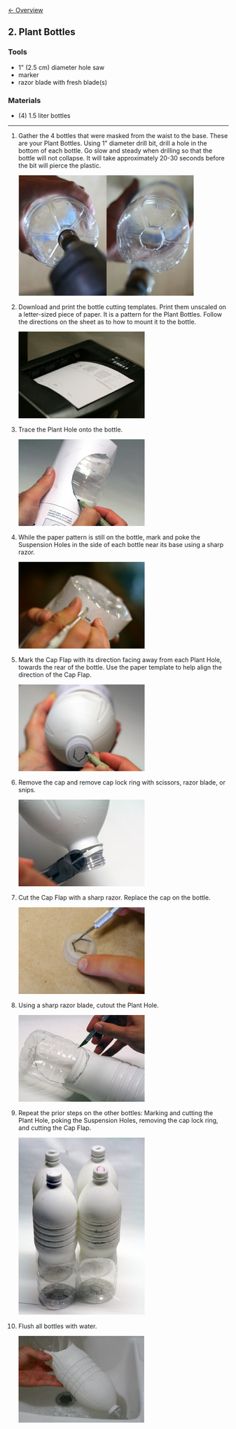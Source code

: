 [&larr; Overview](index.md)

## 2. Plant Bottles

### Tools

* 1" (2.5 cm) diameter hole saw
* marker
* razor blade with fresh blade(s)

### Materials

* (4) 1.5 liter bottles

***

1. Gather the 4 bottles that were masked from the waist to the base. These are your Plant Bottles. Using 1" diameter drill bit, drill a hole in the bottom of each bottle. Go slow and steady when drilling so that the bottle will not collapse. It will take approximately 20-30 seconds before the bit will pierce the plastic.

    ![](images/2_0.jpg)

2. Download and print the bottle cutting templates. Print them unscaled on a letter-sized piece of paper. It is a pattern for the Plant Bottles. Follow the directions on the sheet as to how to mount it to the bottle.

    ![](images/2_1.jpg)

3. Trace the Plant Hole onto the bottle.

    ![](images/2_2.jpg)

4. While the paper pattern is still on the bottle, mark and poke the Suspension Holes in the side of each bottle near its base using a sharp razor.

    ![](images/2_3.jpg)

5. Mark the Cap Flap with its direction facing away from each Plant Hole, towards the rear of the bottle. Use the paper template to help align the direction of the Cap Flap.

    ![](images/2_4.jpg)

6. Remove the cap and remove cap lock ring with scissors, razor blade, or snips.

    ![](images/2_5.jpg)

7. Cut the Cap Flap with a sharp razor. Replace the cap on the bottle.

    ![](images/2_6.jpg)

8. Using a sharp razor blade, cutout the Plant Hole.

    ![](images/2_7.jpg)

9. Repeat the prior steps on the other bottles: Marking and cutting the Plant Hole, poking the Suspension Holes, removing the cap lock ring, and cutting the Cap Flap.

    ![](images/2_8.jpg)

10. Flush all bottles with water.

    ![](images/2_9.jpg)
